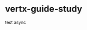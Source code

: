# vertx-guide-study

test async
<!--stackedit_data:
eyJoaXN0b3J5IjpbLTM2Mjk0NDk2MywxNzA2NjA0MjM5XX0=
-->